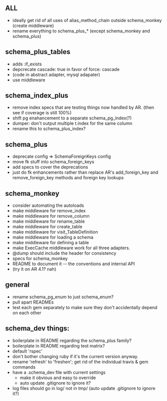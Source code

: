 ## ALL

* ideally get rid of all uses of alias_method_chain outside schema_monkey (create middleware)
* rename everything to schema_plus_* (except schema_monkey and schema_plus)

## schema_plus_tables

* adds :if_exists
* depcrecate cascade: true in favor of force: cascade
* (code in abstract adapter, mysql adapater)
* use middleware


## schema_index_plus
* remove index specs that are testing things now handled by AR.  (then see if coverage is still 100%)
* shift pg enahancement to a separate schema_pg_index(?)
* dumper: don't output multiple t.index for the same column
* rename this to schema_plus_index?

## schema_plus
* deprecate config => SchemaForeignKeys config
* move fk stuff into schema_foreign_keys
* add specs to cover the deprecations
* just do fk enhancements rather than replace AR's add_foreign_key and remove_foreign_key methods and foreign key lookups

## schema_monkey
* consider automating the autoloads
* make middleware for remove_index
* make middleware for remove_column
* make middleware for rename_table
* make middleware for create_table
* make middleware for visit_TableDefinition
* make middleware for loading a schema
* make middleware for defining a table
* make ExecCache middleware work for all three adapters.
* @dump should include the header for consistency
* specs for schema_monkey
* README to document it -- the conventions and internal API
* (try it on AR 4.1?  nah)

## general
* rename schema_pg_enum to just schema_enum?
* pull apart READMEs
* test each gem separately to make sure they don't accidentally depend on each other

## schema_dev things:

* boilerplate in README regarding the schema_plus family?
* boilerplate in README regarding test matrix?
* default 'rspec'
* don't bother changing ruby if it's the current version anyway.
* rename 'refresh' to 'freshen'; get rid of the individual travis & gem commands
* have a .schema_dev file with current settings
  * make it obvious and easy to override
  * auto update .gitignore to ignore it?
* log files should go in log/ not in tmp/ (auto update .gitignore to ignore it?)
